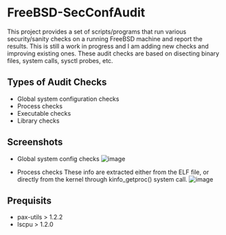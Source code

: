 # FreeBSD-SecConfAudit

This project provides a set of scripts/programs that run various security/sanity checks on a running FreeBSD machine and report the results.
This is still a work in progress and I am adding new checks and improving existing ones. These audit checks are based on disecting binary files, system calls, sysctl probes, etc.

## Types of Audit Checks
- Global system configuration checks
- Process checks
- Executable checks
- Library checks

## Screenshots
- Global system config checks
![image](https://user-images.githubusercontent.com/19773760/111761840-967a7d00-88b5-11eb-8c1c-d354609f09ab.png)

- Process checks
These info are extracted either from the ELF file, or directly from the kernel through kinfo_getproc() system call.
![image](https://user-images.githubusercontent.com/19773760/111784641-e155be00-88d0-11eb-922a-c3a25ba30b7e.png)


## Prequisits
- pax-utils > 1.2.2
- lscpu > 1.2.0
